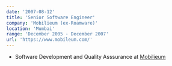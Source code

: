 ```yaml
---
date: '2007-08-12'
title: 'Senior Software Engineer'
company: 'Mobilieum (ex-Roamware)'
location: 'Mumbai'
range: 'December 2005 - December 2007'
url: 'https://www.mobileum.com/'
---
```


- Software Development and Quality Asssurance at [Mobilieum](https://www.mobileum.com/)